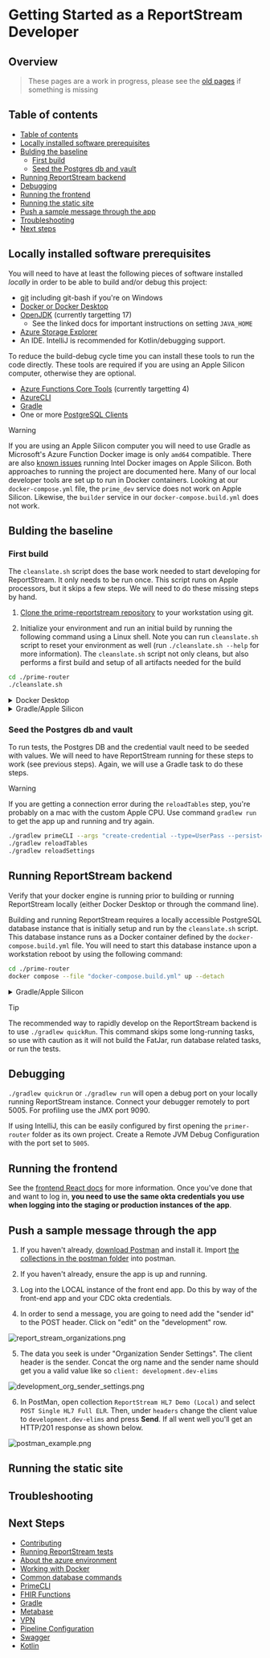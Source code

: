 # Getting Started as a ReportStream Developer

## Overview

> These pages are a work in progress, please see the [old pages](../docs-deprecated/getting-started/) if something is missing

## Table of contents
- [Table of contents](#table-of-contents)
- [Locally installed software prerequisites](#locally-installed-software-prerequisites)
- [Bulding the baseline](#bulding-the-baseline)
    * [First build](#first-build)
    * [Seed the Postgres db and vault](#seed-the-postgres-db-and-vault)
- [Running ReportStream backend](#running-reportstream-backend)
- [Debugging](#debugging)
- [Running the frontend](#running-the-frontend)
- [Running the static site](#running-the-static-site)
- [Push a sample message through the app](#push-a-sample-message-through-the-app)
- [Troubleshooting](#troubleshooting)
- [Next steps](#next-steps)

## Locally installed software prerequisites

You will need to have at least the following pieces of software installed _locally_ in order to be able to build and/or debug this project:

* [git](./install-git.md) including git-bash if you're on Windows
* [Docker or Docker Desktop](https://docs.docker.com/get-docker/)
* [OpenJDK](./install-openjdk.md) (currently targetting 17)
    * See the linked docs for important instructions on setting `JAVA_HOME`
* [Azure Storage Explorer](https://docs.microsoft.com/en-us/azure/vs-azure-tools-storage-manage-with-storage-explorer)
* An IDE. IntelliJ is recommended for Kotlin/debugging support. 

To reduce the build-debug cycle time you can install these tools to run the code directly. These tools are required if you are using an Apple Silicon computer, otherwise they are optional.
* [Azure Functions Core Tools](../docs-deprecated/getting-started/install-afct.md) (currently targetting 4)
* [AzureCLI](../docs-deprecated/getting-started/install-azurecli.md)
* [Gradle](../docs-deprecated/getting-started/install-gradle.md)
* One or more [PostgreSQL Clients](../docs-deprecated/getting-started/psql-clients.md)

> [!Warning]
> If you are using an Apple Silicon computer you will need to use Gradle as Microsoft's Azure Function Docker image is only `amd64` compatible. There are also [known issues](https://docs.docker.com/desktop/mac/apple-silicon/#known-issues) running Intel Docker images on Apple Silicon. Both approaches to running the project are documented here. 
> Many of our local developer tools are set up to run in Docker containers. Looking at our `docker-compose.yml` file, the `prime_dev` service does not work on Apple Silicon. Likewise, the `builder` service in our `docker-compose.build.yml` does not work.

## Bulding the baseline

### First build

The `cleanslate.sh` script does the base work needed to start developing for ReportStream. It only needs to be run once. This script runs on Apple processors, but it skips a few steps. We will need to do these missing steps by hand.

1. [Clone the prime-reportstream repository](https://docs.github.com/en/github/creating-cloning-and-archiving-repositories/cloning-a-repository-from-github/cloning-a-repository) to your workstation using git.

1. Initialize your environment and run an initial build by running the following command using a Linux shell.
   Note you can run `cleanslate.sh` script to reset your environment as well (run `./cleanslate.sh --help` for more
   information). The `cleanslate.sh` script not only cleans, but also performs a first build and setup of all artifacts
   needed for the build

```bash
cd ./prime-router
./cleanslate.sh
```

<details>
  <summary>Docker Desktop</summary>
* If you are using Docker Desktop, verify that it is running prior to building or running ReportStream locally.
</details>

<details>
  <summary>Gradle/Apple Silicon</summary>

#### Run cleanslate.sh

```bash
# build the project
./cleanslate.sh --verbose
# ...

# Check that a Postgres instance is running
docker ps
# CONTAINER ID   IMAGE         COMMAND                  CREATED          STATUS          PORTS                    NAMES
# 2962fb214203   postgres:11   "docker-entrypoint.s…"   57 minutes ago   Up 57 minutes   0.0.0.0:5432->5432/tcp   prime-router_postgresql_1
```

#### Run support services

ReportStream depends on set of services to be up before running the main Azure service. The `cleanslate.sh` script
starts a Postgres database but skips starting a few more that are otherwise started by default when `cleanslate.sh`
start is run on a non-Apple processor:

- Azurite - a simulator of Azure storage
- Vault - a secret store
- SFTP - an SFTP server
- soap-webservice - SOAP web service emulator

```bash
docker compose -f docker-compose.build.yml up --detach
```

Additionally, to ensure that Vault is running and the credentials are stored correctly, run the following (which is
normally covered by `cleanslate.sh` on non-Apple processors):

```bash
docker compose up --detach vault 1>/dev/null 2>/dev/null
```

You can take down these services by running `./gradlew composeDown` or `docker compose down` command.
For now, leave these services running and open up a new terminal session.
</details>

### Seed the Postgres db and vault

To run tests, the Postgres DB and the credential vault need to be seeded with values.
We will need to have ReportStream running for these steps to work (see previous steps).
Again, we will use a Gradle task to do these steps.

> [!Warning]
> If you are getting a connection error during the `reloadTables` step, you're probably on a mac with the custom Apple CPU. Use command `gradlew run` to get the app up and running and try again. 

```bash
./gradlew primeCLI --args "create-credential --type=UserPass --persist=DEFAULT-SFTP --user foo --pass pass"
./gradlew reloadTables
./gradlew reloadSettings
```

## Running ReportStream backend

Verify that your docker engine is running prior to building or running ReportStream locally (either Docker Desktop or through the command line).

Building and running ReportStream requires a locally accessible PostgreSQL database instance that is initially setup and run by the `cleanslate.sh` script. This database instance runs as a Docker container defined by the `docker-compose.build.yml` file. You will need to start this database instance upon a workstation reboot by using the following command:

```bash
cd ./prime-router
docker compose --file "docker-compose.build.yml" up --detach
```

<details>
  <summary>Gradle/Apple Silicon</summary>
Use Gradle to launch ReportStream, as it will set up the environment variables that ReportStream needs. If you are on a Mac with the custom Apple CPU and are following this guide step by step you've already done this step when you seeded Postgres db and vault. 

```bash
./gradlew run
```

ReportStream should continue to run after launching. A successful build will appear like so:
```
<===========--> 90% EXECUTING [46s]
> :azureFunctionsRun
```
A `ctrl-c` will escape the running ReportStream instance.
</details>

> [!TIP]
> The recommended way to rapidly develop on the ReportStream backend is to use `./gradlew quickRun`.
> This command skips some long-running tasks, so use with caution as it will not build the FatJar, run database related tasks, or run the tests.

## Debugging

`./gradlew quickrun` or `./gradlew run` will open a debug port on your locally running ReportStream instance.
Connect your debugger remotely to port 5005.
For profiling use the JMX port 9090.

If using IntelliJ, this can be easily configured by first opening the `primer-router` folder as its own project. Create a Remote JVM Debug Configuration with the port set to `5005`. 

## Running the frontend

See the [frontend React docs](../../../frontend-react/README.md) for more information. Once you've done that and want to log in, __you need to use the same okta credentials you use when logging into the staging or production instances of the app__. 

## Push a sample message through the app 

1. If you haven't already, [download Postman](https://www.postman.com/downloads/) and install it. Import [the collections in the postman folder](prime-router/docs/getting-started/postman) into postman.

2. If you haven't already, ensure the app is up and running. 

3. Log into the LOCAL instance of the front end app. Do this by way of the front-end app and your CDC okta credentials.

4. In order to send a message, you are going to need add the "sender id" to the POST header. Click on "edit" on the "development" row. 

![report_stream_organizations.png](./img/report_stream_organizations.png)

5. The data you seek is under "Organization Sender Settings". The client header is the sender. Concat the org name and the sender name should get you a valid value like so `client: development.dev-elims` 

![development_org_sender_settings.png](./img/development_org_sender_settings.png)

6. In PostMan, open collection `ReportStream HL7 Demo (Local)` and select `POST Single HL7 Full ELR`. Then, under `headers` change the client value to `development.dev-elims` and press __Send__. If all went well you'll get an HTTP/201 response as shown below. 

![postman_example.png](./img/postman_example.png)


## Running the static site

## Troubleshooting

## Next Steps

- [Contributing](./contributing.md)
- [Running ReportStream tests](./running-tests.md)
- [About the azure environment](./azure.md)
- [Working with Docker](./docker.md)
- [Common database commands](./postgres-database.md)
- [PrimeCLI](./prime-cli.md)
- [FHIR Functions](./fhir-functions.md)
- [Gradle](./gradle.md)
- [Metabase](./metabase.md)
- [VPN](./vpn.md)
- [Pipeline Configuration](./universal-pipeline-configuration.md)
- [Swagger](./swagger.md)
- [Kotlin](./kotlin.md)
